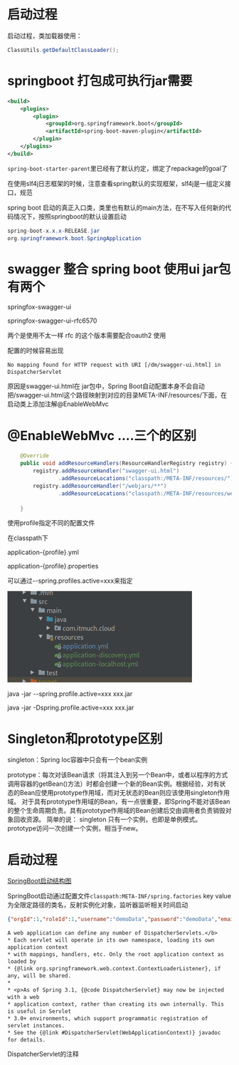 # 启动过程
启动过程，类加载器使用：
```java
ClassUtils.getDefaultClassLoader();
```







# springboot 打包成可执行jar需要

```xml
<build>
    <plugins>
        <plugin>
            <groupId>org.springframework.boot</groupId>
            <artifactId>spring-boot-maven-plugin</artifactId>
        </plugin>
    </plugins>
</build>
```

`spring-boot-starter-parent`里已经有了默认约定，绑定了repackage的goal了



在使用slf4j日志框架的时候，注意查看spring默认的实现框架，slf4j是一组定义接口，规范



spring boot 启动的真正入口类，类里也有默认的main方法，在不写入任何新的代码情况下，按照springboot的默认设置启动

```java
spring-boot-x.x.x-RELEASE.jar
org.springframework.boot.SpringApplication
```



# swagger 整合 spring boot  使用ui jar包有两个

springfox-swagger-ui

springfox-swagger-ui-rfc6570

两个是使用不太一样 rfc 的这个版本需要配合oauth2 使用



配置的时候容易出现

```shell
No mapping found for HTTP request with URI [/dm/swagger-ui.html] in DispatcherServlet
```

原因是swagger-ui.html在 jar包中，Spring Boot自动配置本身不会自动把/swagger-ui.html这个路径映射到对应的目录META-INF/resources/下面，在启动类上添加注解@EnableWebMvc

# @EnableWebMvc ....三个的区别





```java
    @Override
    public void addResourceHandlers(ResourceHandlerRegistry registry) {
        registry.addResourceHandler("swagger-ui.html")
                .addResourceLocations("classpath:/META-INF/resources/");
        registry.addResourceHandler("/webjars/**")
                .addResourceLocations("classpath:/META-INF/resources/webjars/");

    }
```





使用profile指定不同的配置文件

在classpath下

application-{profile}.yml

application-{profile}.properties

可以通过--spring.profiles.active=xxx来指定

![image-20191224160712396](springboot.assets/image-20191224160712396.png)

java -jar --spring.profile.active=xxx    xxx.jar

java -jar -Dspring.profile.active=xxx xxx.jar

# Singleton和prototype区别

singleton：Spring Ioc容器中只会有一个bean实例

prototype：每次对该Bean请求（将其注入到另一个Bean中，或者以程序的方式调用容器的getBean()方法）时都会创建一个新的Bean实例。根据经验，对有状态的Bean应使用prototype作用域，而对无状态的Bean则应该使用singleton作用域。
对于具有prototype作用域的Bean，有一点很重要，即Spring不能对该Bean的整个生命周期负责。具有prototype作用域的Bean创建后交由调用者负责销毁对象回收资源。
简单的说：
singleton 只有一个实例，也即是单例模式。
prototype访问一次创建一个实例，相当于new。

# 启动过程

[SpringBoot启动结构图](https://www.processon.com/view/link/59812124e4b0de2518b32b6e)



SpringBoot启动通过配置文件`classpath:META-INF/spring.factories`  key value 为全限定路径的类名，反射实例化对象，监听器监听相关时间启动



```json
{"orgId":1,"roleId":1,"username":"demoData","password":"demoData","email":"demoData","mobile":"demoData"}
```











```
A web application can define any number of DispatcherServlets.</b>
* Each servlet will operate in its own namespace, loading its own application context
* with mappings, handlers, etc. Only the root application context as loaded by
* {@link org.springframework.web.context.ContextLoaderListener}, if any, will be shared.
*
* <p>As of Spring 3.1, {@code DispatcherServlet} may now be injected with a web
* application context, rather than creating its own internally. This is useful in Servlet
* 3.0+ environments, which support programmatic registration of servlet instances.
* See the {@link #DispatcherServlet(WebApplicationContext)} javadoc for details.
```

DispatcherServlet的注释







